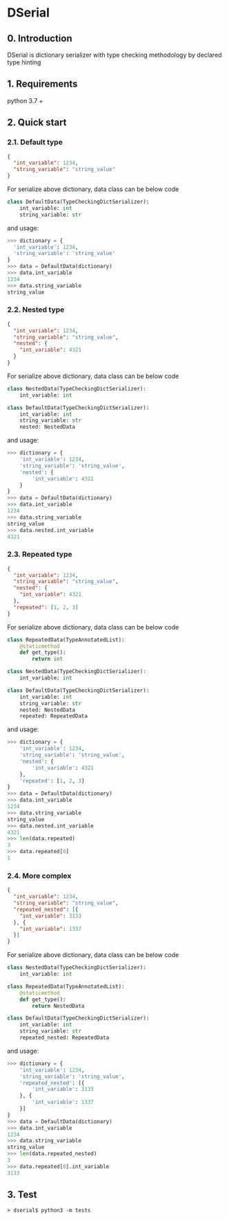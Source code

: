 # DSerial

## 0. Introduction
DSerial is dictionary serializer with type checking methodology by declared type hinting

## 1. Requirements
python 3.7 +

## 2. Quick start

### 2.1. Default type
```json
{
  "int_variable": 1234,
  "string_variable": "string_value"
}
```
For serialize above dictionary, data class can be below code
```python
class DefaultData(TypeCheckingDictSerializer):
    int_variable: int
    string_variable: str
```
and usage:
```python
>>> dictionary = {
  'int_variable': 1234,
  'string_variable': 'string_value'
}
>>> data = DefaultData(dictionary)
>>> data.int_variable
1234
>>> data.string_variable
string_value
```

### 2.2. Nested type
```json
{
  "int_variable": 1234,
  "string_variable": "string_value",
  "nested": {
    "int_variable": 4321
  }
}
```
For serialize above dictionary, data class can be below code
```python
class NestedData(TypeCheckingDictSerializer):
    int_variable: int

class DefaultData(TypeCheckingDictSerializer):
    int_variable: int
    string_variable: str
    nested: NestedData
```
and usage:
```python
>>> dictionary = {
    'int_variable': 1234,
    'string_variable': 'string_value',
    'nested': {
        'int_variable': 4321
    }
}
>>> data = DefaultData(dictionary)
>>> data.int_variable
1234
>>> data.string_variable
string_value
>>> data.nested.int_variable
4321
```

### 2.3. Repeated type
```json
{
  "int_variable": 1234,
  "string_variable": "string_value",
  "nested": {
    "int_variable": 4321
  },
  "repeated": [1, 2, 3]
}
```
For serialize above dictionary, data class can be below code
```python
class RepeatedData(TypeAnnotatedList):
    @staticmethod
    def get_type():
        return int

class NestedData(TypeCheckingDictSerializer):
    int_variable: int

class DefaultData(TypeCheckingDictSerializer):
    int_variable: int
    string_variable: str
    nested: NestedData
    repeated: RepeatedData
```
and usage:
```python
>>> dictionary = {
    'int_variable': 1234,
    'string_variable': 'string_value',
    'nested': {
        'int_variable': 4321
    },
    'repeated': [1, 2, 3]
}
>>> data = DefaultData(dictionary)
>>> data.int_variable
1234
>>> data.string_variable
string_value
>>> data.nested.int_variable
4321
>>> len(data.repeated)
3
>>> data.repeated[0]
1
```

### 2.4. More complex
```json
{
  "int_variable": 1234,
  "string_variable": "string_value",
  "repeated_nested": [{
    "int_variable": 3133
  }, {
    "int_variable": 1337
  }]
}
```
For serialize above dictionary, data class can be below code
```python
class NestedData(TypeCheckingDictSerializer):
    int_variable: int

class RepeatedData(TypeAnnotatedList):
    @staticmethod
    def get_type():
        return NestedData

class DefaultData(TypeCheckingDictSerializer):
    int_variable: int
    string_variable: str
    repeated_nested: RepeatedData
```
and usage:
```python
>>> dictionary = {
    'int_variable': 1234,
    'string_variable': 'string_value',
    'repeated_nested': [{
        'int_variable': 3133
    }, {
        'int_variable': 1337
    }]
}
>>> data = DefaultData(dictionary)
>>> data.int_variable
1234
>>> data.string_variable
string_value
>>> len(data.repeated_nested)
3
>>> data.repeated[0].int_variable
3133
```


## 3. Test
```shell script
> dserial$ python3 -m tests
```